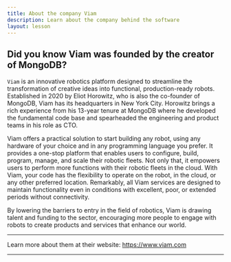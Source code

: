 ```yaml
---
title: About the company Viam
description: Learn about the company behind the software
layout: lesson
---
```


## Did you know Viam was founded by the creator of MongoDB?

`Viam` is an innovative robotics platform designed to streamline the transformation of creative ideas into functional, production-ready robots. Established in 2020 by Eliot Horowitz, who is also the co-founder of MongoDB, Viam has its headquarters in New York City. Horowitz brings a rich experience from his 13-year tenure at MongoDB where he developed the fundamental code base and spearheaded the engineering and product teams in his role as CTO.

Viam offers a practical solution to start building any robot, using any hardware of your choice and in any programming language you prefer. It provides a one-stop platform that enables users to configure, build, program, manage, and scale their robotic fleets. Not only that, it empowers users to perform more functions with their robotic fleets in the cloud. With Viam, your code has the flexibility to operate on the robot, in the cloud, or any other preferred location. Remarkably, all Viam services are designed to maintain functionality even in conditions with excellent, poor, or extended periods without connectivity.

By lowering the barriers to entry in the field of robotics, Viam is drawing talent and funding to the sector, encouraging more people to engage with robots to create products and services that enhance our world.

---

Learn more about them at their website: <https://www.viam.com>

---
